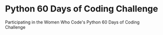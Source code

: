 # Python 60 Days of Coding Challenge
Participating in the Women Who Code's Python 60 Days of Coding Challenge
